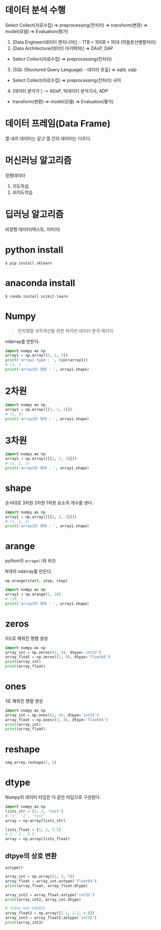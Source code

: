 # 데이터 분석 수행
Select Collect(자료수집) => preprocessing(전처리) => transform(변환) => model(모델) => Evaluation(평가)

1. [Data Engineer(데이터 엔지니어)] :: 1TB = 10GB * 10대 (하둡분산병렬처리)
2. [Data Architecture(데이터 아키텍처)] => DAsP, DAP
* Select Collect(자료수집) => preprocessing(전처리)
3. [SQL (Stuctured Query Language) - 데이터 호출] => sqld, sqlp
* Select Collect(자료수집) => preprocessing(전처리) 사이
4. [데이터 분석가 ] -> ADsP, 빅데이터 분석기사, ADP
* transform(변환) => model(모델) => Evaluation(평가)

# 데이터 프레임(Data Frame)
열 내의 데이터는 같고 열 간의 데이터는 다르다.

# 머신러닝 알고리즘
정형데이터
1. 지도학습
2. 비지도학습

# 딥러닝 알고리즘
비정형 데이터(텍스트, 이미지)

# python install
`$ pip install sklearn`
# anaconda install
`$ conda install scikit-learn`

# Numpy
> 전치행렬
과학계산을 위한 파이썬 데이터 분석 패키지

ndarray를 만든다.
```python
import numpy as np
array1 = np.array([1, 2, 3])
print('array1 type : ', type(array1))
# (3, )
print('array1의 형태 : ', array1.shape)
```

# 2차원
```python
import numpy as np
array1 = np.array([[1, 2, 3]])
# (1, 3)
print('array1의 형태 : ', array1.shape)
```

# 3차원
```python
import numpy as np
array1 = np.array([[[1, 2, 3]]])
# (1, 1, 3)
print('array1의 형태 : ', array1.shape)
```

# shape
순서대로 3차원 2차원 1차원 요소의 개수를 센다.
```python
import numpy as np
array1 = np.array([[[1, 2, 3]]])
# (1, 1, 3)
print('array1의 형태 : ', array1.shape)
```

# arange
python의 `arrage()`와 비슷

N개의 ndarray를 만든다.

`np.arange(start, stop, step)`
```python
import numpy as np
array1 = np.arange(1, 10)
# (10, )
print('array1의 형태 : ', array1.shape)
```

# zeros
0으로 채워진 행렬 생성
```python
import numpy as np
array_int = np.zeros((2, 4), dtpye='int32')
array_float = np.zeros((2, 4), dtpye='float64')
print(array_int)
print(array_float)
```


# ones
1로 채워진 행렬 생성
```python
import numpy as np
array_int = np.ones((2, 4), dtpye='int32')
array_float = np.ones((2, 4), dtpye='float64')
print(array_int)
print(array_float)
```

# reshape
```python
seq_array.reshape(2, 5)
```

# dtype
Numpy의 데이터 타입은 다 같은 타입으로 구성된다.
```python
import numpy as np
lists_str = [1, 2, 'test']
# '1', '2', 'test'
array = np.array(lists_str)

lists_float = [1, 2, 5.5]
# 1., 2., 5.5
array = np.array(lists_float)
```
## dtpye의 상호 변환
`astype()`
```python
array_int = np.array([1, 3, 5])
array_float = array_int.astype('float64')
print(array_float, array_float.dtype)

array_int2 = array_float.astype('int32')
print(array_int2, array_int.dtype)

# 자료에 따른 버림현상
array_float2 = np.array([1.1, 2.2, 4.8])
array_int3 = array_float2.astype('int32')
print(array_int3)
```

